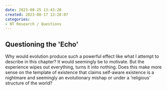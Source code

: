 ```yaml
---
date: 2023-08-25 13:43:20
created: 2023-08-17 13:28:07
categories:
- NT Research / Questions
---
```


## Questioning the 'Echo'

Why would evolution produce such a powerful effect like what I attempt to describe in this chapter? It would seemingly be to motivate. But the experience wipes out everything, turns it into nothing. Does this make more sense on the template of existence that claims self-aware existence is a nightmare and seemingly an evolutionary mishap or under a ‘religious’ structure of the world?